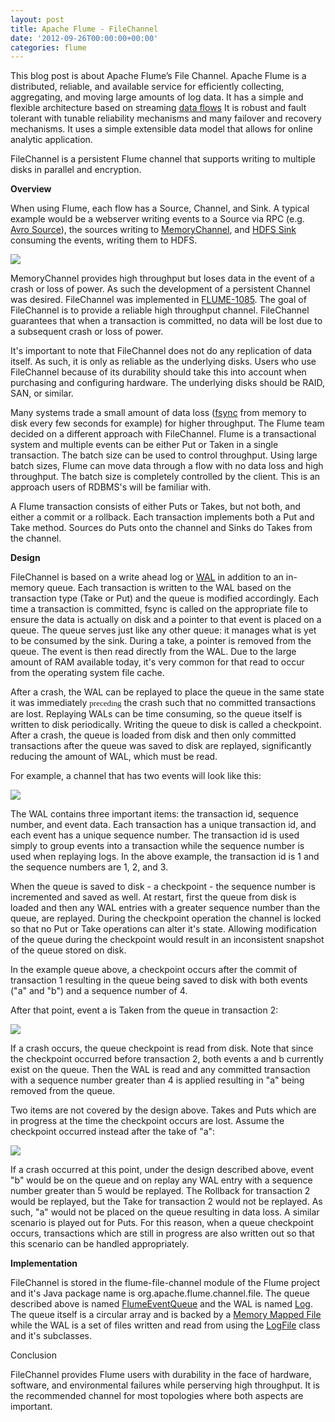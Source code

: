 ```yaml
---
layout: post
title: Apache Flume - FileChannel
date: '2012-09-26T00:00:00+00:00'
categories: flume
---
```

<p>This blog post is about Apache Flume’s File Channel.  Apache Flume is a distributed, reliable, and available service for efficiently collecting, aggregating, and moving large amounts of log data. It has a simple and flexible architecture based on streaming <a href="http://flume.apache.org/FlumeUserGuide.html#data-flow-model">data flows</a> It is robust and fault tolerant with tunable reliability mechanisms and many failover and recovery mechanisms. It uses a simple extensible data model that allows for online analytic application.</p> 
  <p>FileChannel is a persistent Flume channel that supports writing to multiple disks in parallel and encryption.</p> <strong>Overview</strong> 
  <p>When using Flume, each flow has a Source, Channel, and Sink. A typical example would be a webserver writing events to a Source via RPC (e.g. <a href="http://flume.apache.org/FlumeUserGuide.html#avro-sink">Avro Source</a>), the sources writing to <a href="http://flume.apache.org/FlumeUserGuide.html#memory-channel">MemoryChannel</a>, and <a href="http://flume.apache.org/FlumeUserGuide.html#hdfs-sink">HDFS Sink</a> consuming the events, writing them to HDFS.</p> <img src="https://blogs.apache.org/mrunit/mediaresource/f8e708c6-4cb1-489d-a7df-e75f1bee4f18" /> 
  <p>MemoryChannel provides high throughput but loses data in the event of a crash or loss of power. As such the development of a persistent Channel was desired. FileChannel was implemented in <a href="https://issues.apache.org/jira/browse/FLUME-1085">FLUME-1085</a>. The goal of FileChannel is to provide a reliable high throughput channel. FileChannel guarantees that when a transaction is committed, no data will be lost due to a subsequent crash or loss of power.</p> 
  <p>It's important to note that FileChannel does not do any replication of data itself. As such, it is only as reliable as the underlying disks. Users who use FileChannel because of its durability should take this into account when purchasing and configuring hardware. The underlying disks should be RAID, SAN, or similar.</p> 
  <p>Many systems trade a small amount of data loss (<a href="http://pubs.opengroup.org/onlinepubs/7908799/xsh/fsync.html">fsync</a>&nbsp;from memory to disk every few seconds for example) for higher throughput. The Flume team decided on a different approach with FileChannel. Flume is a transactional system and multiple events can be either Put or Taken in a single transaction. The batch size can be used to control throughput. Using large batch sizes, Flume can move data through a flow with no data loss and high throughput. The batch size is completely controlled by the client. This is an approach users of RDBMS's will be familiar with.</p> 
  <p>A Flume transaction consists of either Puts or Takes, but not both, and either a commit or a rollback. Each transaction implements both a Put and Take method. Sources do Puts onto the channel and Sinks do Takes from the channel.</p> <strong>Design</strong> 
  <p>FileChannel is based on a write ahead log or <a href="http://en.wikipedia.org/wiki/Write-ahead_logging">WAL</a> in addition to an in-memory queue.&nbsp;Each transaction is written to the WAL based on the transaction type (Take or Put) and the queue is modified accordingly. Each time a transaction is committed, fsync is called on the appropriate file to ensure the data is actually on disk and a pointer to that event is placed on a queue. The queue serves just like any other queue: it manages what is yet to be consumed by the sink. During a take, a pointer is removed from the queue. The event is then read directly from the WAL. Due to the large amount of RAM available today, it's very common for that read to occur from the operating system file cache.</p> 
  <p>After a crash, the WAL can be replayed to place the queue in the same state it was immediately&nbsp;<strong id="internal-source-marker_0.6989466443192214" style="font-family: Times; font-size: medium; font-weight: normal; "><span style="font-size: 13px; font-family: Verdana; background-color: transparent; vertical-align: baseline; white-space: pre-wrap; ">preceding</span></strong>&nbsp;the crash such that no committed transactions are lost. Replaying WALs can be time consuming, so the queue itself is written to disk periodically. Writing the queue to disk is called a checkpoint. After a crash, the queue is loaded from disk and then only committed transactions after the queue was saved to disk are replayed, significantly reducing the amount of WAL, which must be read.&nbsp;</p> 
  <p>For example, a channel that has two events will look like this: </p> <img src="https://blogs.apache.org/mrunit/mediaresource/ed650e01-ca9a-43af-b406-00352c995edc" /><br /> 
  <p>The WAL contains three important items: the transaction id, sequence number, and event data. Each transaction has a unique transaction id, and each event has a unique sequence number. The transaction id is used simply to group events into a transaction while the sequence number is used when replaying logs. In the above example, the transaction id is 1 and the sequence numbers are 1, 2, and 3.</p> 
  <p>When the queue is saved to disk - a checkpoint - the sequence number is incremented and saved as well. At restart, first the queue from disk is loaded and then any WAL entries with a greater sequence number than the queue, are replayed. During the checkpoint operation the channel is locked so that no Put or Take operations can alter it's state. Allowing modification of the queue during the checkpoint would result in an inconsistent snapshot of the queue stored on disk.</p> 
  <p>In the example queue above, a checkpoint occurs after the commit of transaction 1 resulting in the queue being saved to disk with both events (&quot;a&quot; and &quot;b&quot;) and a sequence number of 4.</p> 
  <p>After that point, event a is Taken from the queue in transaction 2:</p> <img src="https://blogs.apache.org/mrunit/mediaresource/b4de6164-fed2-44b9-ab97-cf3d5e35c0d7" /><br /> 
  <p>If a crash occurs, the queue checkpoint is read from disk. Note that since the checkpoint occurred before transaction 2, both events a and b currently exist on the queue. Then the WAL is read and any committed transaction with a sequence number greater than 4 is applied resulting in &quot;a&quot; being removed from the queue.</p> 
  <p>Two items are not covered by the design above. Takes and Puts which are in progress at the time the checkpoint occurs are lost. Assume the checkpoint occurred instead after the take of &quot;a&quot;:</p> <img src="https://blogs.apache.org/mrunit/mediaresource/289d2600-8821-434b-8d80-57865c60d286" /><br /> 
  <p>If a crash occurred at this point, under the design described above, event &quot;b&quot; would be on the queue and on replay any WAL entry with a sequence number greater than 5 would be replayed. The Rollback for transaction 2 would be replayed, but the Take for transaction 2 would not be replayed. As such, &quot;a&quot; would not be placed on the queue resulting in data loss. A similar scenario is played out for Puts. For this reason, when a queue checkpoint occurs, transactions which are still in progress are also written out so that this scenario can be handled appropriately.</p> <strong>Implementation</strong> 
  <p>FileChannel is stored in the flume-file-channel module of the Flume project and it's Java package name is org.apache.flume.channel.file. The queue described above is named <a href="https://github.com/apache/flume/blob/trunk/flume-ng-channels/flume-file-channel/src/main/java/org/apache/flume/channel/file/FlumeEventQueue.java">FlumeEventQueue</a> and the WAL is named <a href="https://github.com/apache/flume/blob/trunk/flume-ng-channels/flume-file-channel/src/main/java/org/apache/flume/channel/file/Log.java">Log</a>. The queue itself is a circular array and is backed by a <a href="https://github.com/apache/flume/blob/trunk/flume-ng-channels/flume-file-channel/src/main/java/org/apache/flume/channel/file/EventQueueBackingStoreFile.java">Memory Mapped File</a> while the WAL is a set of files written and read from using the <a href="https://github.com/apache/flume/blob/trunk/flume-ng-channels/flume-file-channel/src/main/java/org/apache/flume/channel/file/LogFile.java">LogFile</a> class and it's subclasses.</p> 
  <p>Conclusion</p> 
  <p>FileChannel provides Flume users with durability in the face of hardware, software, and environmental failures while perserving high throughput. It is the&nbsp;recommended&nbsp;channel for most topologies where both aspects are important.</p>
